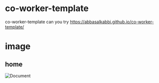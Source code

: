# co-worker-template
co-worker-template
can you try https://abbasalkabbi.github.io/co-worker-template/

# image 
## home 
![Document](https://user-images.githubusercontent.com/75854041/123444791-f3d24880-d5df-11eb-8f56-c49ef267ca9d.png)

